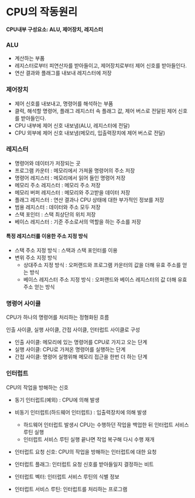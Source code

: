 # CPU의 작동원리



**CPU내부 구성요소: ALU, 제어장치, 레지스터**





### ALU

- 계산하는 부품
- 레지스터로부터 피연산자를 받아들이고, 제어장치로부터 제어 신호를 받아들인다.
- 연산 결과와 플래그를 내보내 레지스터에 저장



### 제어장치

- 제어 신호를 내보내고, 명령어를 해석하는 부품
- 클럭, 해석할 명령어, 플래그 레지스터 속 플래그 값, 제어 버스로 전달된 제어 신호를 받아들인다.
- CPU 내부에 제어 신호 내보냄(ALU, 레지스터에 전달)
- CPU 외부에 제어 신호 내보냄(메모리, 입출력장치에 제어 버스로 전달)



### 레지스터

- 명령어와 데이터가 저장되는 곳
- 프로그램 카운터 : 메모리에서 가져올 명령어의 주소 저장
- 명령어 레지스터 : 메모리에서 읽어 들인 명령어 저장 
- 메모리 주소 레지스터 : 메모리 주소 저장
- 메모리 버퍼 레지스터 : 메모리와 주고받을 데이터 저장
- 플래그 레지스터 :  연산 결과나 CPU 상태에 대한 부가적인 정보를 저장
- 범용 레지스터 : 데이터와 주소 모두 저장
- 스택 포인터 : 스택 최상단의 위치 저장 
- 베이스 레지스터 : 기준 주소로서의 역할을 하는 주소를 저장  



#### 특정 레지스터를 이용한 주소 지정 방식

- 스택 주소 지정 방식 : 스택과 스택 포인터를 이용
- 변위 주소 지정 방식 
  - 상대주소 지정 방식 : 오퍼랜드와 프로그램 카운터의 값을 더해 유효 주소를 얻는 방식
  - 베이스 레지스터 주소 지정 방식 : 오퍼랜드와 베이스 레지스터의 값 더해 유효 주소 얻는 방식





### 명령어 사이클

CPU가 하나의 명령어를 처리하는 정형화된 흐름

인출 사이클, 실행 사이클, 간접 사이클, 인터럽트 사이클로 구성

- 인출 사이클: 메모리에 있는 명령어를 CPU로 가지고 오는 단계
- 실행 사이클: CPU로 가져온 명령어를 실행하는 단계
- 간접 사이클: 명령어 실행위해 메모리 접근을 한번 더 하는 단계 





### 인터럽트

CPU의 작업을 방해하는 신호

- 동기 인터럽트(예외) : CPU에 의해 발생
- 비동기 인터럽트(하드웨어 인터럽트) : 입출력장치에 의해 발생
  - 하드웨어 인터럽트 발생시 CPU는 수행하던 작업을 백업한 뒤 인터럽트 서비스 루틴 실행
  - 인터럽트 서비스 루틴 실행 끝나면 작업 복구해 다시 수행 재개



- 인터럽트 요청 신호: CPU의 작업을 방해하는 인터럽트에 대한 요청
- 인터럽트 플래그: 인터럽트 요청 신호를 받아들일지 결정하는 비트
- 인터럽트 벡터: 인터럽트 서비스 루틴의 식별 정보
- 인터럽트 서비스 루틴: 인터럽트를 처리하는 프로그램

